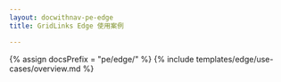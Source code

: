 ```yaml
---
layout: docwithnav-pe-edge
title: GridLinks Edge 使用案例

---
```


{% assign docsPrefix = "pe/edge/" %}
{% include templates/edge/use-cases/overview.md %}